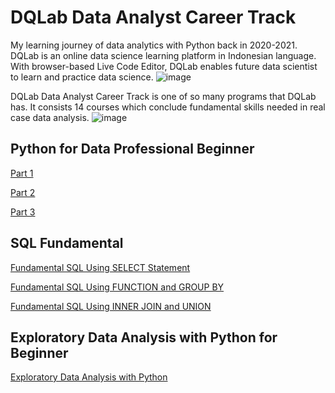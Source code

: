# DQLab Data Analyst Career Track
My learning journey of data analytics with Python back in 2020-2021.
DQLab is an online data science learning platform in Indonesian language. With browser-based Live Code Editor, DQLab enables future data scientist to learn and practice data science.
![image](https://user-images.githubusercontent.com/74189753/160532641-cb223543-0745-42a2-859f-e24d008b9949.png)

DQLab Data Analyst Career Track is one of so many programs that DQLab has. It consists 14 courses which conclude fundamental skills needed in real case data analysis.
![image](https://user-images.githubusercontent.com/74189753/160534602-267251d9-8156-41a5-a149-7d4b0a3d5dcf.png)

## **Python for Data Professional Beginner**
[Part 1](https://github.com/Salsanursabilanw/dqlabpythoncareertrack/tree/main/Python%20for%20Data%20Professional%20Beginner/Part%201)

[Part 2](https://github.com/Salsanursabilanw/dqlabpythoncareertrack/tree/main/Python%20for%20Data%20Professional%20Beginner/Part%202)

[Part 3](https://github.com/Salsanursabilanw/dqlabpythoncareertrack/tree/main/Python%20for%20Data%20Professional%20Beginner/Part%203)

## **SQL Fundamental**
[Fundamental SQL Using SELECT Statement](https://github.com/Salsanursabilanw/dqlabpythoncareertrack/tree/main/Fundamental%20SQL/1.%20Fundamental%20SQL%20Using%20SELECT%20Statement)

[Fundamental SQL Using FUNCTION and GROUP BY](https://github.com/Salsanursabilanw/dqlabpythoncareertrack/tree/main/Fundamental%20SQL/2.%20Fundamental%20SQL%20Using%20FUNCTION%20and%20GROUP%20BY)

[Fundamental SQL Using INNER JOIN and UNION](https://github.com/Salsanursabilanw/dqlabpythoncareertrack/tree/main/Fundamental%20SQL/3.%20Fundamental%20SQL%20Using%20INNER%20JOIN%20and%20UNION)

## **Exploratory Data Analysis with Python for Beginner**
[Exploratory Data Analysis with Python](https://github.com/Salsanursabilanw/dqlabpythoncareertrack/tree/main/Exploratory%20Data%20Analysis%20with%20Python%20for%20Beginner)
